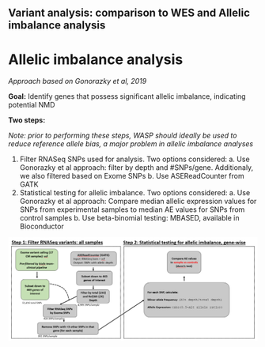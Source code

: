 ## Variant analysis: comparison to WES and Allelic imbalance analysis



# Allelic imbalance analysis
*Approach based on Gonorazky et al, 2019*

**Goal:** Identify genes that possess significant allelic imbalance, indicating potential NMD

**Two steps:**

*Note: prior to performing these steps, WASP should ideally be used to reduce reference allele bias, a major problem in allelic imbalance analyses*

1. Filter RNASeq SNPs used for analysis. Two options considered:
    a. Use Gonorazky et al approach: filter by depth and #SNPs/gene. Additionaly, we also filtered based on Exome SNPs
    b. Use ASEReadCounter from GATK
2. Statistical testing for allelic imbalance. Two options considered:
    a. Use Gonorazky et al approach: Compare median allelic expression values for SNPs from experimental samples to median AE values for SNPs from control samples
    b. Use beta-binomial testing: MBASED, available in Bioconductor

![AI](VariantAnalysis/AIApproach.PNG)

